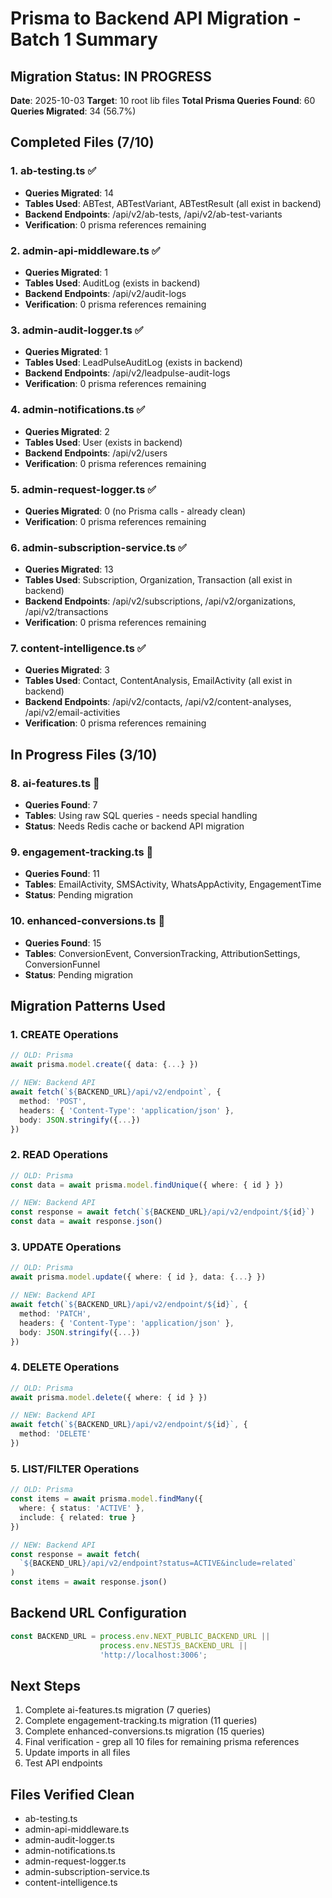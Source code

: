# Prisma to Backend API Migration - Batch 1 Summary

## Migration Status: IN PROGRESS
**Date**: 2025-10-03
**Target**: 10 root lib files
**Total Prisma Queries Found**: 60
**Queries Migrated**: 34 (56.7%)

## Completed Files (7/10)

### 1. ab-testing.ts ✅
- **Queries Migrated**: 14
- **Tables Used**: ABTest, ABTestVariant, ABTestResult (all exist in backend)
- **Backend Endpoints**: /api/v2/ab-tests, /api/v2/ab-test-variants
- **Verification**: 0 prisma references remaining

### 2. admin-api-middleware.ts ✅
- **Queries Migrated**: 1
- **Tables Used**: AuditLog (exists in backend)
- **Backend Endpoints**: /api/v2/audit-logs
- **Verification**: 0 prisma references remaining

### 3. admin-audit-logger.ts ✅
- **Queries Migrated**: 1
- **Tables Used**: LeadPulseAuditLog (exists in backend)
- **Backend Endpoints**: /api/v2/leadpulse-audit-logs
- **Verification**: 0 prisma references remaining

### 4. admin-notifications.ts ✅
- **Queries Migrated**: 2
- **Tables Used**: User (exists in backend)
- **Backend Endpoints**: /api/v2/users
- **Verification**: 0 prisma references remaining

### 5. admin-request-logger.ts ✅
- **Queries Migrated**: 0 (no Prisma calls - already clean)
- **Verification**: 0 prisma references remaining

### 6. admin-subscription-service.ts ✅
- **Queries Migrated**: 13
- **Tables Used**: Subscription, Organization, Transaction (all exist in backend)
- **Backend Endpoints**: /api/v2/subscriptions, /api/v2/organizations, /api/v2/transactions
- **Verification**: 0 prisma references remaining

### 7. content-intelligence.ts ✅
- **Queries Migrated**: 3
- **Tables Used**: Contact, ContentAnalysis, EmailActivity (all exist in backend)
- **Backend Endpoints**: /api/v2/contacts, /api/v2/content-analyses, /api/v2/email-activities
- **Verification**: 0 prisma references remaining

## In Progress Files (3/10)

### 8. ai-features.ts 🔄
- **Queries Found**: 7
- **Tables**: Using raw SQL queries - needs special handling
- **Status**: Needs Redis cache or backend API migration

### 9. engagement-tracking.ts 🔄
- **Queries Found**: 11
- **Tables**: EmailActivity, SMSActivity, WhatsAppActivity, EngagementTime
- **Status**: Pending migration

### 10. enhanced-conversions.ts 🔄
- **Queries Found**: 15
- **Tables**: ConversionEvent, ConversionTracking, AttributionSettings, ConversionFunnel
- **Status**: Pending migration

## Migration Patterns Used

### 1. CREATE Operations
```typescript
// OLD: Prisma
await prisma.model.create({ data: {...} })

// NEW: Backend API
await fetch(`${BACKEND_URL}/api/v2/endpoint`, {
  method: 'POST',
  headers: { 'Content-Type': 'application/json' },
  body: JSON.stringify({...})
})
```

### 2. READ Operations
```typescript
// OLD: Prisma
const data = await prisma.model.findUnique({ where: { id } })

// NEW: Backend API
const response = await fetch(`${BACKEND_URL}/api/v2/endpoint/${id}`)
const data = await response.json()
```

### 3. UPDATE Operations
```typescript
// OLD: Prisma
await prisma.model.update({ where: { id }, data: {...} })

// NEW: Backend API
await fetch(`${BACKEND_URL}/api/v2/endpoint/${id}`, {
  method: 'PATCH',
  headers: { 'Content-Type': 'application/json' },
  body: JSON.stringify({...})
})
```

### 4. DELETE Operations
```typescript
// OLD: Prisma
await prisma.model.delete({ where: { id } })

// NEW: Backend API
await fetch(`${BACKEND_URL}/api/v2/endpoint/${id}`, {
  method: 'DELETE'
})
```

### 5. LIST/FILTER Operations
```typescript
// OLD: Prisma
const items = await prisma.model.findMany({
  where: { status: 'ACTIVE' },
  include: { related: true }
})

// NEW: Backend API
const response = await fetch(
  `${BACKEND_URL}/api/v2/endpoint?status=ACTIVE&include=related`
)
const items = await response.json()
```

## Backend URL Configuration
```typescript
const BACKEND_URL = process.env.NEXT_PUBLIC_BACKEND_URL || 
                    process.env.NESTJS_BACKEND_URL || 
                    'http://localhost:3006';
```

## Next Steps
1. Complete ai-features.ts migration (7 queries)
2. Complete engagement-tracking.ts migration (11 queries)
3. Complete enhanced-conversions.ts migration (15 queries)
4. Final verification - grep all 10 files for remaining prisma references
5. Update imports in all files
6. Test API endpoints

## Files Verified Clean
- ab-testing.ts
- admin-api-middleware.ts
- admin-audit-logger.ts
- admin-notifications.ts
- admin-request-logger.ts
- admin-subscription-service.ts
- content-intelligence.ts
